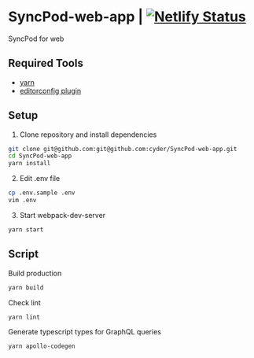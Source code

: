 # SyncPod-web-app | [![Netlify Status](https://api.netlify.com/api/v1/badges/51fcabe2-1558-4d8e-85ad-b56dfec5a176/deploy-status)](https://app.netlify.com/sites/romantic-tesla-8e52d2/deploys)
SyncPod for web

## Required Tools
* [yarn](https://yarnpkg.com/lang/ja/)
* [editorconfig plugin](http://editorconfig.org/#download)

## Setup
1. Clone repository and install dependencies
```sh
git clone git@github.com:git@github.com:cyder/SyncPod-web-app.git
cd SyncPod-web-app
yarn install
```

2. Edit .env file
```sh
cp .env.sample .env
vim .env
```

3. Start webpack-dev-server
```sh
yarn start
```

## Script
Build production
```sh
yarn build
```

Check lint
```sh
yarn lint
```

Generate typescript types for GraphQL queries
```sh
yarn apollo-codegen
```
